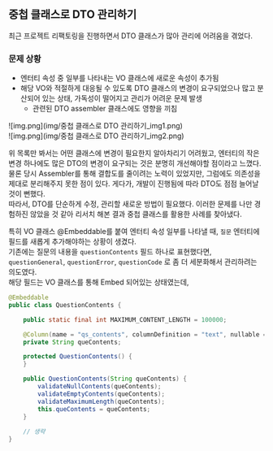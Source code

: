 ## 중첩 클래스로 DTO 관리하기

최근 프로젝트 리팩토링을 진행하면서 DTO 클래스가 많아 관리에 어려움을 겪었다.  

### 문제 상황
- 엔터티 속성 중 일부를 나타내는 VO 클래스에 새로운 속성이 추가됨
- 해당 VO와 적절하게 대응될 수 있도록 DTO 클래스의 변경이 요구되었으나 많고 분산되어 있는 상태, 가독성이 떨어지고 관리가 어려운 문제 발생
  - 관련된 DTO assembler 클래스에도 영향을 끼침
  
  

![img.png](img/중첩 클래스로 DTO 관리하기_img1.png)  
![img.png](img/중첩 클래스로 DTO 관리하기_img2.png)  
  
위 목록만 봐서는 어떤 클래스에 변경이 필요한지 알아차리기 어려웠고, 엔터티의 작은 변경 하나에도 많은 DTO의 변경이 요구되는 것은 분명히 개선해야할 점이라고 느꼈다.  
물론 당시 Assembler를 통해 결합도를 줄이려는 노력이 있었지만, 그럼에도 의존성을 제대로 분리해주지 못한 점이 있다. 게다가, 개발이 진행됨에 따라 DTO도 점점 늘어날 것이 뻔했다.  
따라서, DTO를 단순하게 수정, 관리할 새로운 방법이 필요했다. 이러한 문제를 나만 경험하진 않았을 것 같아 리서치 해본 결과 중첩 클래스를 활용한 사례를 찾아냈다.  
  


특히 VO 클래스 @Embeddable를 붙여 엔터티 속성 일부를 나타낼 때, 
`질문` 엔터티에 필드를 새롭게 추가해야하는 상황이 생겼다.   
기존에는 질문의 내용을 `questionContents` 필드 하나로 표현했다면, `questionGeneral`, `questionError`, `questionCode` 로 좀 더 세분화해서 관리하려는 의도였다.  
해당 필드는 VO 클래스를 통해 Embed 되어있는 상태였는데,   

```java
@Embeddable
public class QuestionContents {

    public static final int MAXIMUM_CONTENT_LENGTH = 100000;

    @Column(name = "qs_contents", columnDefinition = "text", nullable = false)
    private String queContents;

    protected QuestionContents() {
    }

    public QuestionContents(String queContents) {
        validateNullContents(queContents);
        validateEmptyContents(queContents);
        validateMaximumLength(queContents);
        this.queContents = queContents;
    }
    
    // 생략
}

```
